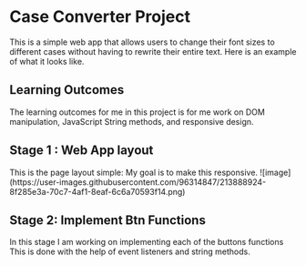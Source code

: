 <h1>Case Converter Project</h1>

This is a simple web app that allows users to 
change their font sizes to different cases without having to rewrite their entire text.
Here is an example of what it looks like.


<h2>Learning Outcomes</h2>
The learning outcomes for me in this project is 
for me work on DOM manipulation, JavaScript String methods, 
and responsive design.


<h2>Stage 1 : Web App layout </h2>
This is the page layout simple: My goal is to make this responsive.
![image](https://user-images.githubusercontent.com/96314847/213888924-8f285e3a-70c7-4af1-8eaf-6c6a70593f14.png)


<h2> Stage 2: Implement Btn Functions</h2>
In this stage I am working on implementing each of the buttons functions
This is done with the help of event listeners and string methods.
